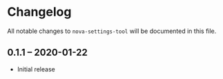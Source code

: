 # Changelog

All notable changes to `nova-settings-tool` will be documented in this file.


## 0.1.1 – 2020-01-22

- Initial release
